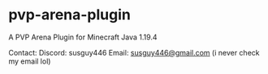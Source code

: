 # pvp-arena-plugin
A PVP Arena Plugin for Minecraft Java 1.19.4

Contact:
 Discord: susguy446
 Email: susguy446@gmail.com 
 (i never check my email lol)
